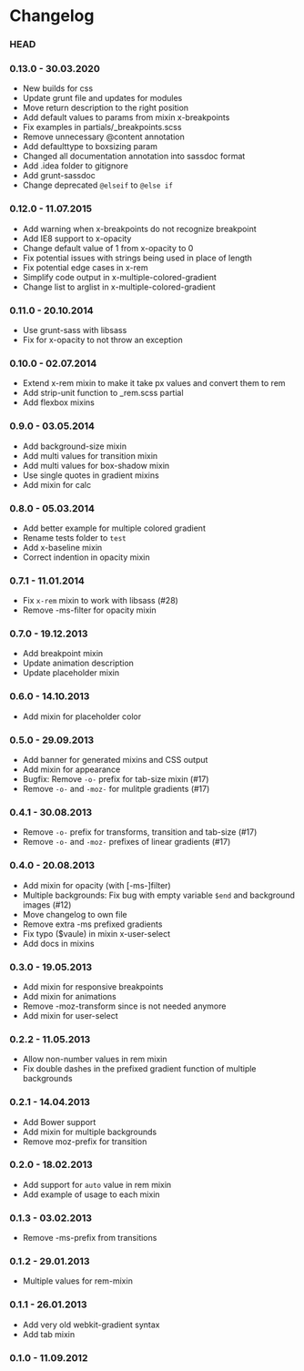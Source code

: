# Changelog

### HEAD

### 0.13.0 - 30.03.2020
* New builds for css
* Update grunt file and updates for modules
* Move return description to the right position
* Add default values to params from mixin x-breakpoints
* Fix examples in partials/_breakpoints.scss
* Remove unnecessary @content annotation
* Add defaulttype to boxsizing param
* Changed all documentation annotation into sassdoc format
* Add .idea folder to gitignore
* Add grunt-sassdoc
* Change deprecated `@elseif` to `@else if`

### 0.12.0 - 11.07.2015
* Add warning when x-breakpoints do not recognize breakpoint
* Add IE8 support to x-opacity
* Change default value of 1 from x-opacity to 0
* Fix potential issues with strings being used in place of length
* Fix potential edge cases in x-rem
* Simplify code output in x-multiple-colored-gradient
* Change list to arglist in x-multiple-colored-gradient

### 0.11.0 - 20.10.2014
* Use grunt-sass with libsass
* Fix for x-opacity to not throw an exception

### 0.10.0 - 02.07.2014
* Extend x-rem mixin to make it take px values and convert them to rem
* Add strip-unit function to _rem.scss partial
* Add flexbox mixins

### 0.9.0 - 03.05.2014
* Add background-size mixin
* Add multi values for transition mixin
* Add multi values for box-shadow mixin
* Use single quotes in gradient mixins
* Add mixin for calc

### 0.8.0 - 05.03.2014
* Add better example for multiple colored gradient
* Rename tests folder to `test`
* Add x-baseline mixin
* Correct indention in opacity mixin

### 0.7.1 - 11.01.2014
* Fix `x-rem` mixin to work with libsass (#28)
* Remove -ms-filter for opacity mixin

### 0.7.0 - 19.12.2013
* Add breakpoint mixin
* Update animation description
* Update placeholder mixin

### 0.6.0 - 14.10.2013
* Add mixin for placeholder color

### 0.5.0 - 29.09.2013
* Add banner for generated mixins and CSS output
* Add mixin for appearance
* Bugfix: Remove `-o-` prefix for tab-size mixin (#17)
* Remove `-o-` and `-moz-` for mulitple gradients (#17)

### 0.4.1 - 30.08.2013
* Remove `-o-` prefix for transforms, transition and tab-size (#17)
* Remove `-o-` and `-moz-` prefixes of linear gradients (#17)

### 0.4.0 - 20.08.2013
* Add mixin for opacity (with [-ms-]filter)
* Multiple backgrounds: Fix bug with empty variable `$end` and background images (#12)
* Move changelog to own file
* Remove extra -ms prefixed gradients
* Fix typo ($vaule) in mixin x-user-select
* Add docs in mixins

### 0.3.0 - 19.05.2013
* Add mixin for responsive breakpoints
* Add mixin for animations
* Remove -moz-transform since is not needed anymore
* Add mixin for user-select

### 0.2.2 - 11.05.2013
* Allow non-number values in rem mixin
* Fix double dashes in the prefixed gradient function of multiple backgrounds

### 0.2.1 - 14.04.2013
* Add Bower support
* Add mixin for multiple backgrounds
* Remove moz-prefix for transition

### 0.2.0 - 18.02.2013
* Add support for `auto` value in rem mixin
* Add example of usage to each mixin

### 0.1.3 - 03.02.2013
* Remove -ms-prefix from transitions

### 0.1.2 - 29.01.2013
* Multiple values for rem-mixin

### 0.1.1 - 26.01.2013
* Add very old webkit-gradient syntax
* Add tab mixin

### 0.1.0 - 11.09.2012
